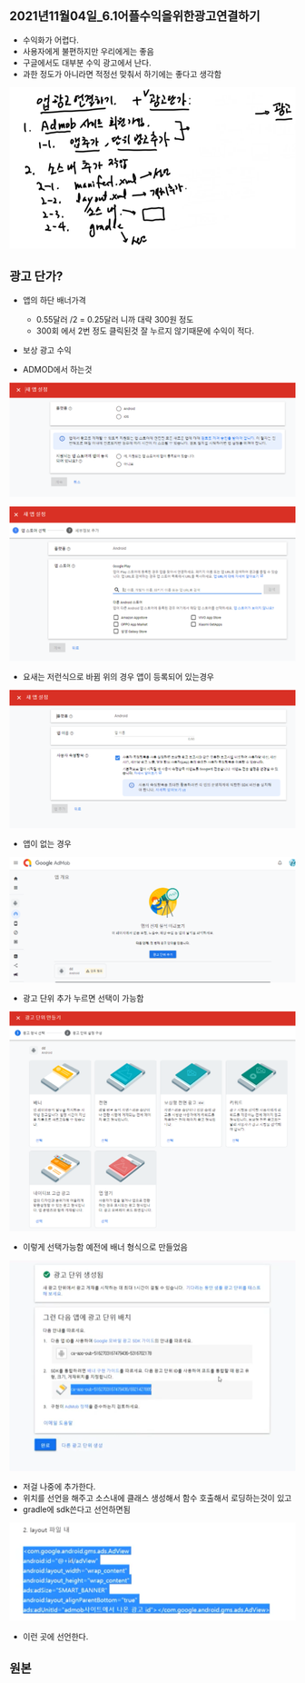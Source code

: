## 2021년11월04일_6.1어플수익을위한광고연결하기

- 수익화가 어렵다. 
- 사용자에게 불편하지만 우리에게는 좋음
- 구글에서도 대부분 수익 광고에서 난다.
- 과한 정도가 아니라면 적정선 맞춰서 하기에는 좋다고 생각함

![image-20211104205609084](2021년11월04일_6.1어플수익을위한광고연결하기.assets/image-20211104205609084.png)

## 광고 단가?

- 앱의 하단 배너가격
  - 0.55달러 /2 = 0.25달러 니까 대략 300원 정도
  - 300회 에서 2번 정도 클릭된것 잘 누르지 않기때문에 수익이 적다.
- 보상 광고 수익

- ADMOD에서 하는것

![image-20211104210222992](2021년11월04일_6.1어플수익을위한광고연결하기.assets/image-20211104210222992.png)

![image-20211104210235867](2021년11월04일_6.1어플수익을위한광고연결하기.assets/image-20211104210235867.png)

- 요새는 저런식으로 바뀜 위의 경우 앱이 등록되어 있는경우

![image-20211104210304837](2021년11월04일_6.1어플수익을위한광고연결하기.assets/image-20211104210304837.png)

- 앱이 없는 경우

![image-20211104210329875](2021년11월04일_6.1어플수익을위한광고연결하기.assets/image-20211104210329875.png) 

- 광고 단위 추가 누르면 선택이 가능함

![image-20211104210348184](2021년11월04일_6.1어플수익을위한광고연결하기.assets/image-20211104210348184.png)

- 이렇게 선택가능함 예전에 배너 형식으로 만들었음

![image-20211104210431472](2021년11월04일_6.1어플수익을위한광고연결하기.assets/image-20211104210431472.png)

- 저걸 나중에 추가한다.
- 위치를 선언을 해주고 소스내에 클래스 생성해서 함수 호출해서 로딩하는것이 있고
- gradle에 sdk쓴다고 선언하면됨

![image-20211104210555116](2021년11월04일_6.1어플수익을위한광고연결하기.assets/image-20211104210555116.png)

- 이런 곳에 선언한다.

## 원본
